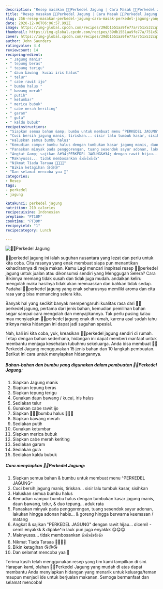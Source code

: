```yaml
---
description: "Resep masakan 🌽🌽Perkedel Jagung | Cara Masak 🌽🌽Perkedel Jagung Yang Menggugah Selera"
title: "Resep masakan 🌽🌽Perkedel Jagung | Cara Masak 🌽🌽Perkedel Jagung Yang Menggugah Selera"
slug: 256-resep-masakan-perkedel-jagung-cara-masak-perkedel-jagung-yang-menggugah-selera
date: 2020-12-06T06:06:57.992Z
image: https://img-global.cpcdn.com/recipes/39db1551aa9fe77a/751x532cq70/🌽🌽perkedel-jagung-foto-resep-utama.jpg
thumbnail: https://img-global.cpcdn.com/recipes/39db1551aa9fe77a/751x532cq70/🌽🌽perkedel-jagung-foto-resep-utama.jpg
cover: https://img-global.cpcdn.com/recipes/39db1551aa9fe77a/751x532cq70/🌽🌽perkedel-jagung-foto-resep-utama.jpg
author: John Saunders
ratingvalue: 4.4
reviewcount: 14
recipeingredient:
- " Jagung manis"
- " tepung beras"
- " tepung terigu"
- " daun bawang  kucai iris halus"
- " telur"
- " cabe rawit ijo"
- " bumbu halus "
- " bawang merah"
- " putih"
- " ketumbar"
- " merica bubuk"
- " cabe merah keriting"
- " garam"
- " gula"
- " kaldu bubuk"
recipeinstructions:
- "Siapkan semua bahan &amp; bumbu untuk membuat menu ^PERKEDEL JAGUNG^"
- "Cuci bersih jagung manis, tiriskan... sisir lalu tumbuk kasar, sisihkan"
- "Haluskan semua bumbu halus"
- "Kemudian campur bumbu halus dengan tumbukan kasar jagung manis, daun bawang, telur, &amp; duo tepung... aduk rata"
- "Panaskan minyak pada penggorengan, tuang sesendok sayur adonan, lakukan hingga adonan habis... &amp; goreng hingga berwarna keemasan / matang"
- "Angkat &amp; sajikan &#34;PERKEDEL JAGUNG&#34; dengan rawit hijau... dicemil - cemil enyakkk &amp; dipake^in lauk pun juga enyakkk 😋😋😋"
- "Maknyusss... tidak membosankan 👍👍👍👍👍"
- "Nikmat Tiada Taraaa 💖💗💥💞"
- "Bikin ketagihan 😘😘😘"
- "Dan selamat mencoba yaa 🤗"
categories:
- Resep
tags:
- perkedel
- jagung

katakunci: perkedel jagung 
nutrition: 210 calories
recipecuisine: Indonesian
preptime: "PT10M"
cooktime: "PT39M"
recipeyield: "1"
recipecategory: Lunch

---
```



![🌽🌽Perkedel Jagung](https://img-global.cpcdn.com/recipes/39db1551aa9fe77a/751x532cq70/🌽🌽perkedel-jagung-foto-resep-utama.jpg)


🌽🌽perkedel jagung ini ialah suguhan nusantara yang lezat dan perlu untuk kita coba. Cita rasanya yang enak membuat siapa pun menantikan kehadirannya di meja makan.
Kamu Lagi mencari inspirasi resep 🌽🌽perkedel jagung untuk jualan atau dikonsumsi sendiri yang Menggugah Selera? Cara Bikinnya memang tidak susah dan tidak juga mudah. andaikan keliru mengolah maka hasilnya tidak akan memuaskan dan bahkan tidak sedap. Padahal 🌽🌽perkedel jagung yang enak seharusnya memiliki aroma dan cita rasa yang bisa memancing selera kita.



Banyak hal yang sedikit banyak mempengaruhi kualitas rasa dari 🌽🌽perkedel jagung, pertama dari jenis bahan, kemudian pemilihan bahan segar sampai cara mengolah dan menyajikannya. Tak perlu pusing kalau mau menyiapkan 🌽🌽perkedel jagung enak di rumah, karena asal sudah tahu triknya maka hidangan ini dapat jadi suguhan spesial.


Nah, kali ini kita coba, yuk, kreasikan 🌽🌽perkedel jagung sendiri di rumah. Tetap dengan bahan sederhana, hidangan ini dapat memberi manfaat untuk membantu menjaga kesehatan tubuhmu sekeluarga. Anda bisa membuat 🌽🌽Perkedel Jagung menggunakan 15 jenis bahan dan 10 langkah pembuatan. Berikut ini cara untuk menyiapkan hidangannya.

<!--inarticleads1-->

##### Bahan-bahan dan bumbu yang digunakan dalam pembuatan 🌽🌽Perkedel Jagung:

1. Siapkan  Jagung manis
1. Siapkan  tepung beras
1. Siapkan  tepung terigu
1. Gunakan  daun bawang / kucai, iris halus
1. Sediakan  telur
1. Gunakan  cabe rawit ijo
1. Siapkan  🌽🌽🌽bumbu halus 🌽🌽🌽
1. Siapkan  bawang merah
1. Sediakan  putih
1. Gunakan  ketumbar
1. Siapkan  merica bubuk
1. Siapkan  cabe merah keriting
1. Sediakan  garam
1. Sediakan  gula
1. Sediakan  kaldu bubuk




<!--inarticleads2-->

##### Cara menyiapkan 🌽🌽Perkedel Jagung:

1. Siapkan semua bahan &amp; bumbu untuk membuat menu ^PERKEDEL JAGUNG^
1. Cuci bersih jagung manis, tiriskan... sisir lalu tumbuk kasar, sisihkan
1. Haluskan semua bumbu halus
1. Kemudian campur bumbu halus dengan tumbukan kasar jagung manis, daun bawang, telur, &amp; duo tepung... aduk rata
1. Panaskan minyak pada penggorengan, tuang sesendok sayur adonan, lakukan hingga adonan habis... &amp; goreng hingga berwarna keemasan / matang
1. Angkat &amp; sajikan &#34;PERKEDEL JAGUNG&#34; dengan rawit hijau... dicemil - cemil enyakkk &amp; dipake^in lauk pun juga enyakkk 😋😋😋
1. Maknyusss... tidak membosankan 👍👍👍👍👍
1. Nikmat Tiada Taraaa 💖💗💥💞
1. Bikin ketagihan 😘😘😘
1. Dan selamat mencoba yaa 🤗




Terima kasih telah menggunakan resep yang tim kami tampilkan di sini. Harapan kami, olahan 🌽🌽Perkedel Jagung yang mudah di atas dapat membantu Anda menyiapkan hidangan yang menarik untuk keluarga/teman maupun menjadi ide untuk berjualan makanan. Semoga bermanfaat dan selamat mencoba!
